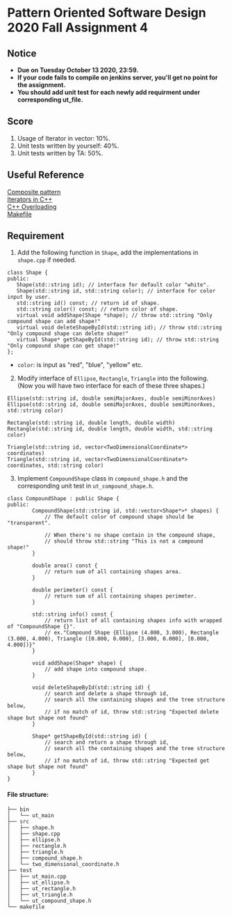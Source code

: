 # **Pattern Oriented Software Design 2020 Fall Assignment 4**  

## **Notice**  
* **Due on Tuesday October 13 2020, 23:59.**  
* **If your code fails to compile on jenkins server, you'll get no point for the assignment.**  
* **You should add unit test for each newly add requirment under corresponding ut_file.**  

## **Score**
1. Usage of Iterator in vector: 10%.  
2. Unit tests written by yourself: 40%.  
3. Unit tests written by TA: 50%.  

## **Useful Reference**  
[Composite pattern](https://en.wikipedia.org/wiki/Composite_pattern)  
[Iterators in C++](https://www.geeksforgeeks.org/iterators-c-stl/)  
[C++ Overloading](https://www.tutorialspoint.com/cplusplus/cpp_overloading.htm)  
[Makefile](https://mropengate.blogspot.com/2018/01/makefile.html)  

## **Requirement**   

1. Add the following function in `Shape`, add the implementations in `shape.cpp` if needed.   
 ```
class Shape {
public:
    Shape(std::string id); // interface for default color "white".
    Shape(std::string id, std::string color); // interface for color input by user.
    std::string id() const; // return id of shape.
    std::string color() const; // return color of shape.
    virtual void addShape(Shape *shape); // throw std::string "Only compound shape can add shape!"
    virtual void deleteShapeById(std::string id); // throw std::string "Only compound shape can delete shape!"
    virtual Shape* getShapeById(std::string id); // throw std::string "Only compound shape can get shape!"
};
```
*  `color`: is input as "red", "blue", "yellow" etc.

2. Modify interface of `Ellipse`, `Rectangle`, `Triangle` into the following.  
   (Now you will have two interface for each of these three shapes.)

```
Ellipse(std::string id, double semiMajorAxes, double semiMinorAxes)
Ellipse(std::string id, double semiMajorAxes, double semiMinorAxes, std::string color)

Rectangle(std::string id, double length, double width)
Rectangle(std::string id, double length, double width, std::string color)

Triangle(std::string id, vector<TwoDimensionalCoordinate*> coordinates)
Triangle(std::string id, vector<TwoDimensionalCoordinate*> coordinates, std::string color)
```

3. Implement `CompoundShape` class in `compound_shape.h` and the corresponding unit test in `ut_compound_shape.h`.  
```
class CompoundShape : public Shape {
public:
        CompoundShape(std::string id, std::vector<Shape*>* shapes) {
            // The default color of compound shape should be "transparent".

            // When there's no shape contain in the compound shape,
            // should throw std::string "This is not a compound shape!"
        }

        double area() const {
            // return sum of all containing shapes area.
        }

        double perimeter() const {
            // return sum of all containing shapes perimeter.
        }

        std::string info() const {
            // return list of all containing shapes info with wrapped of "CompoundShape {}".
            // ex."Compound Shape {Ellipse (4.000, 3.000), Rectangle (3.000, 4.000), Triangle ([0.000, 0.000], [3.000, 0.000], [0.000, 4.000])}"
        }

        void addShape(Shape* shape) {
            // add shape into compound shape.
        }

        void deleteShapeById(std::string id) {
            // search and delete a shape through id,
            // search all the containing shapes and the tree structure below,
            // if no match of id, throw std::string "Expected delete shape but shape not found"
        }

        Shape* getShapeById(std::string id) {
            // search and return a shape through id,
            // search all the containing shapes and the tree structure below,
            // if no match of id, throw std::string "Expected get shape but shape not found"
        }
}
```

#### File structure:
```
├── bin
│   └── ut_main
├── src
│   ├── shape.h
│   ├── shape.cpp
│   ├── ellipse.h
│   ├── rectangle.h
│   ├── triangle.h
│   ├── compound_shape.h
│   └── two_dimensional_coordinate.h
├── test
│   ├── ut_main.cpp
│   ├── ut_ellipse.h
│   ├── ut_rectangle.h
│   ├── ut_triangle.h
│   └── ut_compound_shape.h
└── makefile

```
